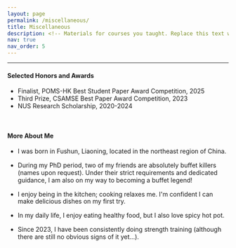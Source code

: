 ```yaml
---
layout: page
permalink: /miscellaneous/
title: Miscellaneous
description: <!-- Materials for courses you taught. Replace this text with your description. -->
nav: true
nav_order: 5
---
```


---

#### Selected Honors and Awards

- Finalist, POMS-HK Best Student Paper Award Competition, 2025
- Third Prize, CSAMSE Best Paper Award Competition, 2023
- NUS Research Scholarship, 2020-2024

<!--
- Second Prize, China High School Mathematical Olympiad (Provincial) 
- Third Prize, China High School Biology Olympiad (Provincial) 
-->

<br/>


#### More About Me

- <p style="line-height: 1.2;"> I was born in Fushun, Liaoning, located in the northeast region of China.</p>
- <p style="line-height: 1.2;"> During my PhD period, two of my friends are absolutely buffet killers (names upon request). Under their strict requirements and dedicated guidance, I am also on my way to becoming a buffet legend!</p>
- <p style="line-height: 1.2;"> I enjoy being in the kitchen; cooking relaxes me. I'm confident I can make delicious dishes on my first try.</p>
- <p style="line-height: 1.2;"> In my daily life, I enjoy eating healthy food, but I also love spicy hot pot.</p>
- <p style="line-height: 1.2;"> Since 2023, I have been consistently doing strength training (although there are still no obvious signs of it yet...). </p>

<!--
<br/>

- I was born in Fushun, Liaoning, located in the northeast region of China.
- During my PhD period, two of my friends are absolutely buffet killers (names upon request). Under their strict requirements and dedicated guidance, I am also on my way to becoming a buffet legend!
- I enjoy being in the kitchen; cooking relaxes me. I'm confident I can make delicious dishes on my first try.
- In my daily life, I enjoy eating healthy food, but I also love spicy hot pot.
- Since 2023, I have been consistently doing strength training (although there are still no obvious signs of it yet...).

-->
